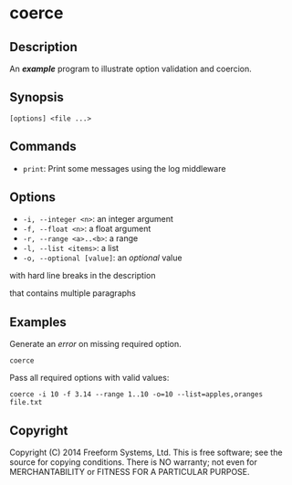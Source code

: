coerce
======

## Description

An ***example*** program to illustrate option validation and coercion.

## Synopsis

```
[options] <file ...>
```

## Commands

* `print`: Print some messages using the log middleware

## Options

* `-i, --integer <n>`: an integer argument
* `-f, --float <n>`: a float argument
* `-r, --range <a>..<b>`: a range
* `-l, --list <items>`: a list
* `-o, --optional [value]`: an *optional* value

with hard line breaks in the description

that contains multiple paragraphs

## Examples

Generate an *error* on missing required option.

```
coerce
```

Pass all required options with valid values:

```
coerce -i 10 -f 3.14 --range 1..10 -o=10 --list=apples,oranges file.txt
```

## Copyright

Copyright (C) 2014 Freeform Systems, Ltd.
This is free software; see the source for copying conditions. There is NO warranty; not even for MERCHANTABILITY or FITNESS FOR A PARTICULAR PURPOSE.
